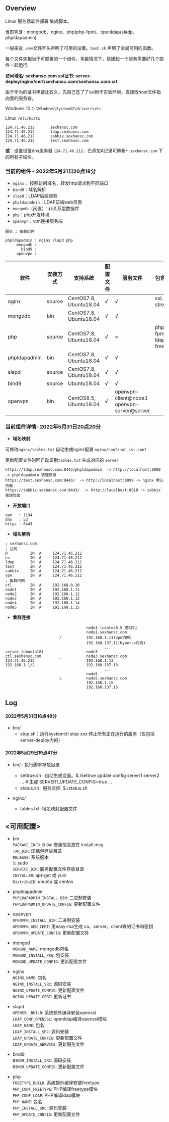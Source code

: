 ## Overview

Linux 服务器软件部署 集成脚本。

当前包含 : mongodb、nginx、php(php-fpm)、openldap(sladp, phpldapadmin)

一般来说 `.env`文件开头声明了可用的设置。`bash.sh` 声明了全局可用的函数。

每个文件夹相当于可部署的一个组件，多数情况下，搭建起一个服务需要好几个部件一起运行.



**访问域名:  sexhansc.com**
**ssl证书: server-deploy/nginx/cert/sexhansc.com/sexhansc.com.crt**

由于华为的证书申请比较久，先自己签了了ssl用于实验环境，直接改host文件指向我的服务器。

Windows 10 `C:\Windows\System32\drivers\etc`

Linux `/etc/hosts`

```shell
124.71.46.212       sexhansc.com
124.71.46.212       ldap.sexhansc.com
124.71.46.212       zabbix.sexhansc.com
124.71.46.212       test.sexhansc.com
```

**或**：设置设置dns服务器 `124.71.46.212`，已添加A记录可解析`*.sexhansc.com` 下的所有子域名。



###  当前的组件 - 2022年5月31日20点18分

+ `nginx`： 按照访问域名，转发http请求到不同端口
+ `bind9`：域名解析
+ `slapd`：LDAP后端服务
+ `phpldapadmin`：LDAP前端web页面
+ `mongodb`（闲置）：非关系型数据库
+ `php`：php开发环境
+ `openvpn`：vpn连接服务端

```shell
服务 : 依赖组件

phpldapadmin : nginx slapd php
	 mongodb :
	   bind9 :
	 openvpn :
```



| 软件         | 安装方式 | 支持系统               | 配置文件 | 服务文件                                       | 包含模块                |
| ------------ | -------- | ---------------------- | -------- | ---------------------------------------------- | ----------------------- |
| nginx        | source   | CentOS7.8, Ubuntu18.04 | √        | √                                              | ssl, stream             |
| mongodb      | bin      | CentOS7.8, Ubuntu18.04 | √        | √                                              |                         |
| php          | source   | CentOS7.8, Ubuntu18.04 | √        | ×                                              | php-fpm, ldap, freetype |
| phpldapadmin | bin      | CentOS7.8, Ubuntu18.04 | √        | √                                              |                         |
| slapd        | source   | CentOS7.8, Ubuntu18.04 | √        | √                                              |                         |
| bind9        | source   | Ubuntu18.04            | √        | √                                              |                         |
| openvpn      | bin      | CentOS8.5, Ubuntu18.04 | √        | openvpn-client@node1<br/>openvpn-server@server |                         |



###  当前组件详情- 2022年5月31日20点20分

+ **域名映射**

可修改`nginx/tables.txt` 自动生成nginx配置 `nginx/conf/not_ssl.conf` 

更新配置文件时回自动识别`tables.txt` 生成对应的 `server`

```shell
https://ldap.sexhansc.com:8443/phpldapadmin  -> http://localhost:8000 -> phpldapadmin 管理页面
https://test.sexhansc.com:8443/  -> http://localhost:8999 -> nginx 默认页面
https://zabbix.sexhansc.com:8443/  -> http://localhost:8010 -> zabbix 管理页面
```

+ **开放端口** 

``` shell
vpn   : 1194
dns   : 53
https : 8443
```

+ **域名解析**

```shell
; sexhansc.com
; 公网
@          IN  A     124.71.46.212
ns         IN  A     124.71.46.212
ldap       IN  A     124.71.46.212
test       IN  A     124.71.46.212
zabbix     IN  A     124.71.46.212
vpn        IN  A     124.71.46.212
; 集群内网
ctl        IN  A     192.168.0.10
node1      IN  A     192.168.1.11
node2      IN  A     192.168.1.12
node3      IN  A     192.168.1.13
node4      IN  A     192.168.1.14
node5      IN  A     192.168.1.15
```

+ **集群连接**

```shell
									node1 (centos8.5 虚拟机)
									node1.sexhansc.com
						/	    	192.168.1.11(vpn内网)
									192.168.137.11(hyper-v内网)
										    ...
server (ubuntu18)                   node3
ctl.sexhansc.com        _           node3.sexhansc.com
124.71.46.212                       192.168.1.13
192.168.1.1/2                       192.168.137.13
                                            ...  
                                    node5
                        \           node5.sexhansc.com
                                    192.168.1.15
                                    192.168.137.15
```



## Log

#### 2022年5月31日16点48分

+ bin/
    + stop.sh：运行systemctl stop xxx 停止所有正在运行的服务（仅包括server-deploy内的）

#### 2022年5月29日19点47分


+ bin/ : 执行脚本存放目录
	+ settrue.sh : 自动生成变量。$./settrue update config server1 server2 ...  # 生成 SERVER1_UPDATE_CONFIG=true ...  
  + status.sh : 服务监控. $./status.sh
+ nginx/

  + tables.txt: 域名映射配置文件



## <可用配置>



+ bin<br>
`PACKAGE_INFO_SHOW`: 安装信息放在 install.msg<br>
`TAR_DIR`: 压缩包存放目录<br>
`RELEASE`: 系统版本<br>
`S`: sudo<br>
`SERVICE_DIR`: 服务配置文件存放目录<br>
`INSTALLER`: apt-get 或 yum<br>
`DistribuID`: ubuntu 或 centos<br>

+ phpldapadmin<br>
`PHPLDAPADMIN_INSTALL_BIN`: 二进制安装<br>
`PHPLDAPADMIN_UPDATE_CONFIG`: 更新配置文件<br>

+ openvpn<br>
`OPENVPN_INSTALL_BIN`: 二进制安装<br>
`OPENVPN_GEN_CERT`: 用easy-rsa生成 ca，server，client等的证书和密钥<br>
`OPENVPN_UPDATE_CONFIG`: 更新配置文件<br>

+ mongod<br>
`MONGOD_NAME`: mongodb包名<br>
`MONGOD_INSTALL_PKG`: 包安装<br>
`MONGOD_UPDATE_CONFIG`: 更新配置文件<br>

+ nginx<br>
`NGINX_NAME`: 包名<br>
`NGINX_INSTALL_SRC`: 源码安装<br>
`NGINX_UPDATE_CONFIG`: 更新配置文件<br>
`NGINX_UPDATE_CERT`: 更新证书<br>

+ slapd<br>
`OPENSSL_BUILD`: 系统额外编译安装openssl<br>
`LDAP_CONF_OPENSSL`: openldap编译openssl模块<br>
`LDAP_NAME`: 包名<br>
`LDAP_INSTALL_SRC`: 源码安装<br>
`LDAP_UPDATE_CONFIG`: 更新配置文件<br>
`LDAP_UPDATE_SERVICE`: 更新服务文件<br>

+ bind9<br>
`BIND9_INSTALL_SRC`: 源码安装<br>
`BIND9_UPDATE_CONFIG`: 更新配置文件<br>

+ php<br>
`FREETYPE_BUILD`: 系统额外编译安装freetype<br>
`PHP_CONF_FREETYPE`: PHP编译freetype模块<br>
`PHP_CONF_LDAP`: PHP编译ldap模块<br>
`PHP_NAME`: 包名<br>
`PHP_INSTALL_SRC`: 源码安装<br>
`PHP_UPDATE_CONFIG`: 更新配置文件<br>
